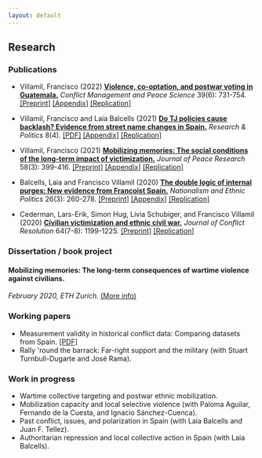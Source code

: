 ```yaml
---
layout: default
---
```


## Research

### Publications

* Villamil, Francisco (2022) **[Violence, co-optation, and postwar voting in Guatemala.](https://journals.sagepub.com/doi/full/10.1177/07388942211066539)** *Conflict Management and Peace Science* 39(6): 731-754.
  [[Preprint]](https://nbviewer.org/github/franvillamil/legacies_guatemala/blob/master/writing/preprint.pdf) [[Appendix]](https://nbviewer.org/github/franvillamil/legacies_guatemala/blob/master/writing/appendix.pdf) [[Replication]](https://github.com/franvillamil/legacies_guatemala)

* Villamil, Francisco and Laia Balcells (2021) **[Do TJ policies cause backlash? Evidence from street name changes in Spain.](https://journals.sagepub.com/doi/full/10.1177/20531680211058550)** *Research & Politics* 8(4).
  [[PDF]](https://journals.sagepub.com/doi/pdf/10.1177/20531680211058550) [[Appendix]](https://nbviewer.org/github/franvillamil/franvillamil.github.io/blob/master/files/appendix_Villamil_Balcells_2021.pdf) [[Replication]](https://github.com/franvillamil/streets_vox)

* Villamil, Francisco (2021) **[Mobilizing memories: The social conditions of the long-term impact of victimization.](https://doi.org/10.1177/0022343320912816)** *Journal of Peace Research* 58(3): 399-416. [[Preprint]](https://nbviewer.org/github/franvillamil/franvillamil.github.io/blob/master/files/preprint_Villamil_2020_JPR.pdf) [[Appendix]](https://nbviewer.org/github/franvillamil/franvillamil.github.io/blob/master/files/appendix_Villamil_2020_JPR.pdf) [[Replication]](https://github.com/franvillamil/franvillamil.github.io/raw/master/files/replication_Villamil_2020_JPR.zip)

* Balcells, Laia and Francisco Villamil (2020) **[The double logic of internal purges: New evidence from Francoist Spain.](https://doi.org/10.1080/13537113.2020.1795451)** *Nationalism and Ethnic Politics* 26(3): 260-278. [[Preprint]](https://nbviewer.org/github/franvillamil/franvillamil.github.io/blob/master/files/preprint_Balcells_Villamil_2020_NEPS.pdf) [[Appendix]](https://nbviewer.org/github/franvillamil/franvillamil.github.io/blob/master/files/appendix_Balcells_Villamil_2020_NEPS.pdf) [[Replication]](https://github.com/franvillamil/franvillamil.github.io/raw/master/files/replication_Balcells_Villamil_2020_NEPS.zip)

* Cederman, Lars-Erik, Simon Hug, Livia Schubiger, and Francisco Villamil (2020) **[Civilian victimization and ethnic civil war.](https://journals.sagepub.com/doi/full/10.1177/0022002719898873)** *Journal of Conflict Resolution* 64(7-8): 1199-1225. [[Preprint]](https://nbviewer.org/github/franvillamil/franvillamil.github.io/blob/master/files/Cederman_et_al_2020_JCR.pdf) [[Replication]](https://github.com/franvillamil/franvillamil.github.io/raw/master/files/replication_cederman_et_al_2020.zip)

### Dissertation / book project

#### Mobilizing memories: The long-term consequences of wartime violence against civilians.

*February 2020, ETH Zurich.* [(More info)](./dissertation.html)
    
### Working papers

* Measurement validity in historical conflict data: Comparing datasets from Spain. [[PDF]](https://osf.io/c6wgk/)
* Rally 'round the barrack: Far-right support and the military (with Stuart Turnbull-Dugarte and José Rama).

### Work in progress

* Wartime collective targeting and postwar ethnic mobilization.
* Mobilization capacity and local selective violence (with Paloma Aguilar, Fernando de la Cuesta, and Ignacio Sánchez-Cuenca).
* Past conflict, issues, and polarization in Spain (with Laia Balcells and Juan F. Tellez).
* Authoritarian repression and local collective action in Spain (with Laia Balcells).
